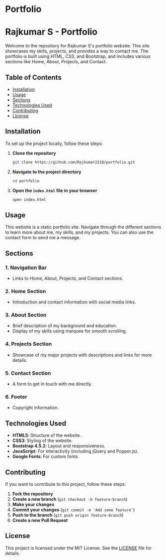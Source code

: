 # Portfolio
# Rajkumar S - Portfolio

Welcome to the repository for Rajkumar S's portfolio website. This site showcases my skills, projects, and provides a way to contact me. The portfolio is built using HTML, CSS, and Bootstrap, and includes various sections like Home, About, Projects, and Contact.

## Table of Contents

- [Installation](#installation)
- [Usage](#usage)
- [Sections](#sections)
- [Technologies Used](#technologies-used)
- [Contributing](#contributing)
- [License](#license)

## Installation

To set up the project locally, follow these steps:

1. **Clone the repository**
   ```bash
   git clone https://github.com/Rajkumar2210/portfolio.git
   ```
2. **Navigate to the project directory**
   ```bash
   cd portfolio
   ```
3. **Open the `index.html` file in your browser**
   ```bash
   open index.html
   ```

## Usage

This website is a static portfolio site. Navigate through the different sections to learn more about me, my skills, and my projects. You can also use the contact form to send me a message.

## Sections

### 1. Navigation Bar
- Links to Home, About, Projects, and Contact sections.

### 2. Home Section
- Introduction and contact information with social media links.

### 3. About Section
- Brief description of my background and education.
- Display of my skills using marquee for smooth scrolling.

### 4. Projects Section
- Showcase of my major projects with descriptions and links for more details.

### 5. Contact Section
- A form to get in touch with me directly.

### 6. Footer
- Copyright information.

## Technologies Used

- **HTML5**: Structure of the website.
- **CSS3**: Styling of the website.
- **Bootstrap 4.5.2**: Layout and responsiveness.
- **JavaScript**: For interactivity (including jQuery and Popper.js).
- **Google Fonts**: For custom fonts.

## Contributing

If you want to contribute to this project, follow these steps:

1. **Fork the repository**
2. **Create a new branch** (`git checkout -b feature-branch`)
3. **Make your changes**
4. **Commit your changes** (`git commit -m 'Add some feature'`)
5. **Push to the branch** (`git push origin feature-branch`)
6. **Create a new Pull Request**

## License

This project is licensed under the MIT License. See the [LICENSE](LICENSE) file for details.

